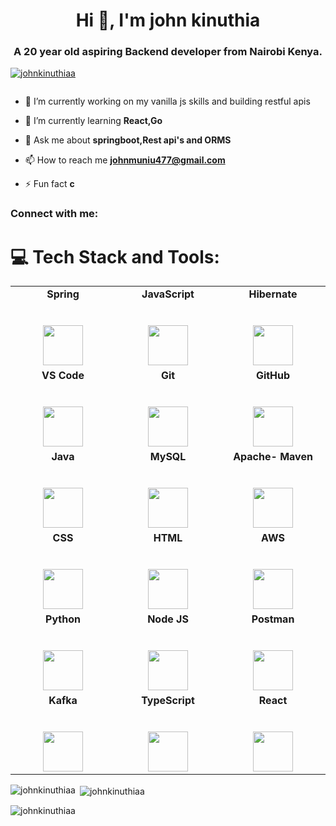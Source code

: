 <h1 align="center">Hi 👋, I'm john kinuthia </h1>
<h3 align="center">A 20 year old aspiring Backend developer from Nairobi Kenya.</h3>

<p align="left"> <a href="https://github.com/ryo-ma/github-profile-trophy"><img src="https://github-profile-trophy.vercel.app/?username=johnkinuthiaa" alt="johnkinuthiaa" /></a> </p>

<p align="left"> <a href="https://twitter.com/" target="blank"><img src="https://img.shields.io/twitter/follow/?logo=twitter&style=for-the-badge" alt="" /></a> </p>

- 🔭 I’m currently working on my vanilla js skills and building restful apis 
  

- 🌱 I’m currently learning **React,Go**

- 💬 Ask me about **springboot,Rest api's and ORMS**

- 📫 How to reach me **johnmuniu477@gmail.com**

- ⚡ Fun fact **c**

<h3 align="left">Connect with me:</h3>
<p align="left">
</p>


# 💻 Tech Stack and Tools:


<table>
  <tbody>
    <tr valign="top">
      <td width="25%" align="center">
        <span><strong>Spring</strong></span><br><br><br>
        <img height="64px" src="https://cdn.svgporn.com/logos/spring.svg">
      </td>
      <td width="25%" align="center">
        <span><strong>JavaScript</strong></span><br><br><br>
        <img height="64px" src="https://cdn.svgporn.com/logos/javascript.svg">
      </td>
      <td width="25%" align="center">
        <span><strong>Hibernate</strong></span><br><br><br>
        <img height="64px" src="https://cdn.svgporn.com/logos/hibernate.svg">
      </td>
    </tr>
      <td width="25%" align="center">
        <span><strong>VS Code</strong></span><br><br><br>
        <img height="64px" src="https://cdn.svgporn.com/logos/visual-studio-code.svg">
      </td>
      <td width="25%" align="center">
        <span><strong>Git</strong></span><br><br><br>
        <img height="64px" src="https://cdn.svgporn.com/logos/git-icon.svg">
      </td>
      <td width="25%" align="center">
        <span><strong>GitHub</strong></span><br><br><br>
        <img height="64px" src="https://cdn.svgporn.com/logos/github-icon.svg">
      </td>
    </tr>
    <tr valign="top">
      <td width="25%" align="center">
        <span><strong>Java</strong></span><br><br><br>
        <img height="64px" src="https://www.vectorlogo.zone/logos/java/java-ar21.svg">
      </td>
      <td width="25%" align="center">
        <span><strong>MySQL</strong></span><br><br><br>
        <img height="64px" src="https://www.vectorlogo.zone/logos/mysql/mysql-ar21.svg">
      </td>
      <td width="25%" align="center">
        <span><strong>Apache- Maven</strong></span><br><br><br>
        <img height="64px" src="https://cdn.svgporn.com/logos/maven.svg">
      </td>
    </tr>
    <tr valign="top">
      <td width="25%" align="center">
        <span><strong>CSS</strong></span><br><br><br>
        <img height="64px" src="https://cdn.svgporn.com/logos/css-3.svg">
      </td>
      <td width="25%" align="center">
        <span><strong>HTML</strong></span><br><br><br>
        <img height="64px" src="https://cdn.svgporn.com/logos/html-5.svg">
      </td>
      <td width="25%" align="center">
        <span><strong>AWS</strong></span><br><br><br>
        <img height="64px" src="https://cdn.svgporn.com/logos/aws.svg">
      </td>
    </tr>
    <tr valign="top">
      <td width="25%" align="center">
        <span><strong>Python</strong></span><br><br><br>
        <img height="64px" src="https://cdn.svgporn.com/logos/python.svg">
      </td>
      <td width="25%" align="center">
        <span><strong>Node JS</strong></span><br><br><br>
        <img height="64px" src="https://cdn.svgporn.com/logos/nodejs.svg">
      </td>
      <td width="25%" align="center">
        <span><strong>Postman</strong></span><br><br><br>
        <img height="64px" src="https://cdn.svgporn.com/logos/postman.svg">
      </td>
    </tr>
 <tr valign="top">
      <td width="25%" align="center">
        <span><strong>Kafka</strong></span><br><br><br>
        <img height="64px" src="https://cdn.svgporn.com/logos/kafka.svg">
      </td>
     <td width="25%" align="center">
          <span><strong>TypeScript</strong></span><br><br><br>
          <img height="64px" src="https://cdn.svgporn.com/logos/typescript-icon.svg">
        </td>
     <td width="25%" align="center">
            <span><strong>React</strong></span><br><br><br>
            <img height="64px" src="https://cdn.svgporn.com/logos/react.svg">
          </td>
    </tr>
  </tbody>
</table>

<p><img align="left" src="https://github-readme-stats.vercel.app/api/top-langs?username=johnkinuthiaa&show_icons=true&locale=en&layout=compact" alt="johnkinuthiaa" /></p>

<p>&nbsp;<img align="center" src="https://github-readme-stats.vercel.app/api?username=johnkinuthiaa&show_icons=true&locale=en" alt="johnkinuthiaa" /></p>

<p><img align="center" src="https://github-readme-streak-stats.herokuapp.com/?user=johnkinuthiaa&" alt="johnkinuthiaa" /></p>
